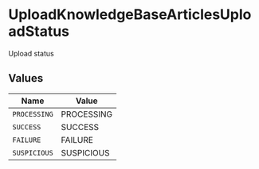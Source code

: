 # UploadKnowledgeBaseArticlesUploadStatus

Upload status


## Values

| Name         | Value        |
| ------------ | ------------ |
| `PROCESSING` | PROCESSING   |
| `SUCCESS`    | SUCCESS      |
| `FAILURE`    | FAILURE      |
| `SUSPICIOUS` | SUSPICIOUS   |